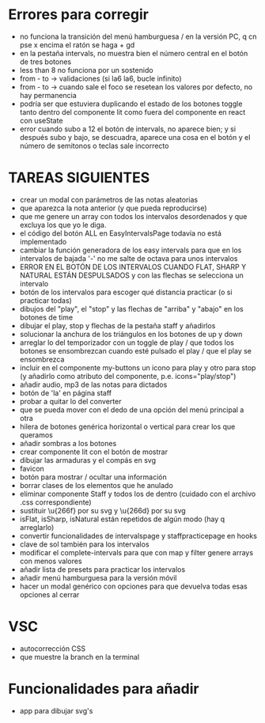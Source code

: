 # Errores para corregir

- no funciona la transición del menú hamburguesa / en la versión PC, q cn pse x encima el ratón se haga + gd
- en la pestaña intervals, no muestra bien el número central en el botón de tres botones
- less than 8 no funciona por un sostenido
- from - to -> validaciones (si la6 la6, bucle infinito)
- from - to -> cuando sale el foco se resetean los valores por defecto, no hay permanencia
- podría ser que estuviera duplicando el estado de los botones toggle tanto dentro del componente lit como fuera del componente
  en react con useState
- error cuando subo a 12 el botón de intervals, no aparece bien; y si después subo y bajo, se descuadra, aparece una cosa en el botón y
  el número de semitonos o teclas sale incorrecto

# TAREAS SIGUIENTES

- crear un modal con parámetros de las notas aleatorias
- que aparezca la nota anterior (y que pueda reproducirse)
- que me genere un array con todos los intervalos desordenados y que excluya los que yo le diga.
- el código del botón ALL en EasyIntervalsPage todavía no está implementado
- cambiar la función generadora de los easy intervals para que en los intervalos de bajada '-' no me salte de octava para unos intervalos
- ERROR EN EL BOTÓN DE LOS INTERVALOS CUANDO FLAT, SHARP Y NATURAL ESTÁN DESPULSADOS y con las flechas se selecciona un intervalo
- botón de los intervalos para escoger qué distancia practicar (o si practicar todas)
- dibujos del "play", el "stop" y las flechas de "arriba" y "abajo" en los botones de time
- dibujar el play, stop y flechas de la pestaña staff y añadirlos
- solucionar la anchura de los triángulos en los botones de up y down
- arreglar lo del temporizador con un toggle de play / que todos los botones se ensombrezcan cuando esté pulsado el play / que el play se ensombrezca
- incluir en el componente my-buttons un icono para play y otro para stop (y añadirlo como atributo del componente, p.e. icons="play/stop")
- añadir audio, mp3 de las notas para dictados
- botón de 'la' en página staff
- probar a quitar lo del converter
- que se pueda mover con el dedo de una opción del menú principal a otra
- hilera de botones genérica horizontal o vertical para crear los que queramos
- añadir sombras a los botones
- crear componente lit con el botón de mostrar
- dibujar las armaduras y el compás en svg
- favicon
- botón para mostrar / ocultar una información
- borrar clases de los elementos que he anulado
- eliminar componente Staff y todos los de dentro (cuidado con el archivo .css correspondiente)
- sustituir \u{266f} por su svg y \u{266d} por su svg
- isFlat, isSharp, isNatural están repetidos de algún modo (hay q arreglarlo)
- convertir funcionalidades de intervalspage y staffpracticepage en hooks
- clave de sol también para los intervalos
- modificar el complete-intervals para que con map y filter genere arrays con menos valores
- añadir lista de presets para practicar los intervalos
- añadir menú hamburguesa para la versión móvil
- hacer un modal genérico con opciones para que devuelva todas esas opciones al cerrar

# VSC

- autocorrección CSS
- que muestre la branch en la terminal

# Funcionalidades para añadir

- app para dibujar svg's
